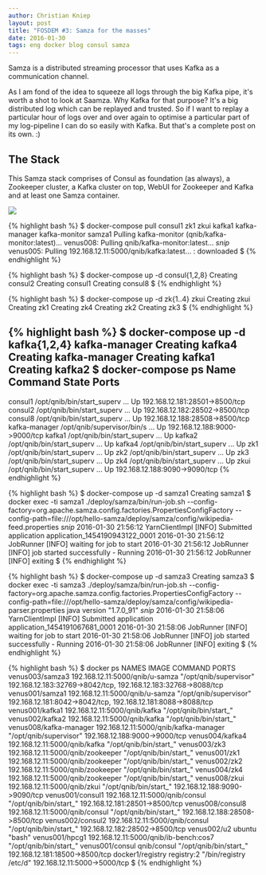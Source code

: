 ```yaml
---
author: Christian Kniep
layout: post
title: "FOSDEM #3: Samza for the masses"
date: 2016-01-30
tags: eng docker blog consul samza
---
```


Samza is a distributed streaming processor that uses Kafka as a communication channel.

As I am fond of the idea to squeeze all logs through the big Kafka pipe, it's worth a shot to look at Saamza. Why Kafka for that purpose? It's a big distributed log which can be replayed and trusted.
So if I want to replay a particular hour of logs over and over again to optimise a particular part of my log-pipeline I can do so easily with Kafka. But that's a complete post on its own. :)

## The Stack

This Samza stack comprises of Consul as foundation (as always), a Zookeeper cluster, a Kafka cluster on top, WebUI for Zookeeper and Kafka and at least one Samza container.

![](/pics/2016-01-30/nat.png)


{% highlight bash %}
$ docker-compose pull consul1 zk1 zkui kafka1 kafka-manager kafka-monitor samza1
Pulling kafka-monitor (qnib/kafka-monitor:latest)...
venus008: Pulling qnib/kafka-monitor:latest...
*snip*
venus005: Pulling 192.168.12.11:5000/qnib/kafka:latest... : downloaded
$
{% endhighlight %}

{% highlight bash %}
$ docker-compose up -d consul{1,2,8}
Creating consul2
Creating consul1
Creating consul8
$
{% endhighlight %}

{% highlight bash %}
$ docker-compose up -d zk{1..4} zkui
Creating zkui
Creating zk1
Creating zk4
Creating zk2
Creating zk3
$
{% endhighlight %}

{% highlight bash %}
$ docker-compose up -d kafka{1,2,4} kafka-manager
Creating kafka4
Creating kafka-manager
Creating kafka1
Creating kafka2
$ docker-compose ps
    Name                   Command               State               Ports
---------------------------------------------------------------------------------------
consul1         /opt/qnib/bin/start_superv ...   Up      192.168.12.181:28501->8500/tcp
consul2         /opt/qnib/bin/start_superv ...   Up      192.168.12.182:28502->8500/tcp
consul8         /opt/qnib/bin/start_superv ...   Up      192.168.12.188:28508->8500/tcp
kafka-manager   /opt/qnib/supervisor/bin/s ...   Up      192.168.12.188:9000->9000/tcp
kafka1          /opt/qnib/bin/start_superv ...   Up
kafka2          /opt/qnib/bin/start_superv ...   Up
kafka4          /opt/qnib/bin/start_superv ...   Up
zk1             /opt/qnib/bin/start_superv ...   Up
zk2             /opt/qnib/bin/start_superv ...   Up
zk3             /opt/qnib/bin/start_superv ...   Up
zk4             /opt/qnib/bin/start_superv ...   Up
zkui            /opt/qnib/bin/start_superv ...   Up      192.168.12.188:9090->9090/tcp
{% endhighlight %}


{% highlight bash %}
$ docker-compose up -d samza1
Creating samza1
$ docker exec -ti samza1 ./deploy/samza/bin/run-job.sh --config-factory=org.apache.samza.config.factories.PropertiesConfigFactory --config-path=file:///opt/hello-samza/deploy/samza/config/wikipedia-feed.properties
*snip*
2016-01-30 21:56:12 YarnClientImpl [INFO] Submitted application application_1454190943122_0001
2016-01-30 21:56:12 JobRunner [INFO] waiting for job to start
2016-01-30 21:56:12 JobRunner [INFO] job started successfully - Running
2016-01-30 21:56:12 JobRunner [INFO] exiting
$
{% endhighlight %}

{% highlight bash %}
$ docker-compose up -d samza3
Creating samza3
$ docker exec -ti samza3 ./deploy/samza/bin/run-job.sh --config-factory=org.apache.samza.config.factories.PropertiesConfigFactory --config-path=file:///opt/hello-samza/deploy/samza/config/wikipedia-parser.properties
java version "1.7.0_91"
*snip*
2016-01-30 21:58:06 YarnClientImpl [INFO] Submitted application application_1454191067681_0001
2016-01-30 21:58:06 JobRunner [INFO] waiting for job to start
2016-01-30 21:58:06 JobRunner [INFO] job started successfully - Running
2016-01-30 21:58:06 JobRunner [INFO] exiting
$ 
{% endhighlight %}


{% highlight bash %}
$ docker ps
NAMES                    IMAGE                                   COMMAND                  PORTS
venus003/samza3          192.168.12.11:5000/qnib/u-samza         "/opt/qnib/supervisor"   192.168.12.183:32769->8042/tcp, 192.168.12.183:32768->8088/tcp
venus001/samza1          192.168.12.11:5000/qnib/u-samza         "/opt/qnib/supervisor"   192.168.12.181:8042->8042/tcp, 192.168.12.181:8088->8088/tcp
venus001/kafka1          192.168.12.11:5000/qnib/kafka           "/opt/qnib/bin/start_"
venus002/kafka2          192.168.12.11:5000/qnib/kafka           "/opt/qnib/bin/start_"
venus008/kafka-manager   192.168.12.11:5000/qnib/kafka-manager   "/opt/qnib/supervisor"   192.168.12.188:9000->9000/tcp
venus004/kafka4          192.168.12.11:5000/qnib/kafka           "/opt/qnib/bin/start_"
venus003/zk3             192.168.12.11:5000/qnib/zookeeper       "/opt/qnib/bin/start_"
venus001/zk1             192.168.12.11:5000/qnib/zookeeper       "/opt/qnib/bin/start_"
venus002/zk2             192.168.12.11:5000/qnib/zookeeper       "/opt/qnib/bin/start_"
venus004/zk4             192.168.12.11:5000/qnib/zookeeper       "/opt/qnib/bin/start_"
venus008/zkui            192.168.12.11:5000/qnib/zkui            "/opt/qnib/bin/start_"   192.168.12.188:9090->9090/tcp
venus001/consul1         192.168.12.11:5000/qnib/consul          "/opt/qnib/bin/start_"   192.168.12.181:28501->8500/tcp
venus008/consul8         192.168.12.11:5000/qnib/consul          "/opt/qnib/bin/start_"   192.168.12.188:28508->8500/tcp
venus002/consul2         192.168.12.11:5000/qnib/consul          "/opt/qnib/bin/start_"   192.168.12.182:28502->8500/tcp
venus002/u2              ubuntu                                  "bash"
venus001/hpcg1           192.168.12.11:5000/qnib/ib-bench:cos7   "/opt/qnib/bin/start_"
venus001/consul          qnib/consul                             "/opt/qnib/bin/start_"   192.168.12.181:18500->8500/tcp
docker1/registry         registry:2                              "/bin/registry /etc/d"   192.168.12.11:5000->5000/tcp
$ 
{% endhighlight %}